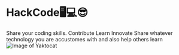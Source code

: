 # HackCode🖥💻😎
Share your coding skills. Contribute Learn Innovate 
Share whatever technology you are accustomes with and also help others learn
![Image of Yaktocat](https://octodex.github.com/octoqueer.png)
 
